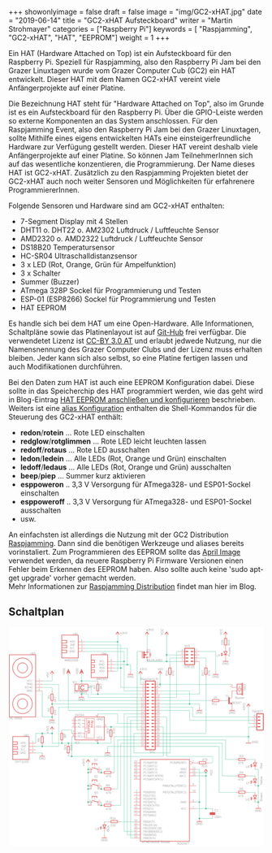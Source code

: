 +++
showonlyimage = false
draft = false
image = "img/GC2-xHAT.jpg"
date = "2019-06-14"
title = "GC2-xHAT Aufsteckboard"
writer = "Martin Strohmayer"
categories = ["Raspberry Pi"]
keywords = [ "Raspjamming", "GC2-xHAT", "HAT", "EEPROM"]
weight = 1
+++

Ein HAT (Hardware Attached on Top) ist ein Aufsteckboard für den Raspberry Pi. Speziell für Raspjamming, also den Raspberry Pi Jam bei den Grazer Linuxtagen wurde vom Grazer Computer Cub (GC2) ein HAT entwickelt. Dieser HAT mit dem Namen GC2-xHAT vereint viele Anfängerprojekte auf einer Platine. 
<!--more-->


Die Bezeichnung HAT steht für "Hardware Attached on Top", also im Grunde ist es ein Aufsteckboard für den Raspberry Pi. Über die GPIO-Leiste werden so externe Komponenten an das System anschlossen. Für den Raspjamming Event, also den Raspberry Pi Jam bei den Grazer Linuxtagen, sollte Mithilfe eines eigens entwickelten HATs eine einsteigerfreundliche Hardware zur Verfügung gestellt werden. Dieser HAT vereint deshalb viele Anfängerprojekte auf einer Platine. So können Jam TeilnehmerInnen sich auf das wesentliche konzentieren, die Programmierung. Der Name dieses HAT ist GC2-xHAT. Zusätzlich zu den Raspjamming Projekten bietet der GC2-xHAT auch noch weiter Sensoren und Möglichkeiten für erfahrenere ProgrammiererInnen.

Folgende Sensoren und Hardware sind am GC2-xHAT enthalten:

* 7-Segment Display mit 4 Stellen
* DHT11 o. DHT22 o. AM2302 Luftdruck / Luftfeuchte Sensor
* AMD2320 o. AMD2322 Luftdruck / Luftfeuchte Sensor
* DS18B20 Temperatursensor
* HC-SR04 Ultraschalldistanzsensor
* 3 x LED (Rot, Orange, Grün für Ampelfunktion)
* 3 x Schalter
* Summer (Buzzer) 
* ATmega 328P Sockel für Programmierung und Testen
* ESP-01 (ESP8266) Sockel für Programmierung und Testen
* HAT EEPROM 

Es handle sich bei dem HAT um eine Open-Hardware. Alle Informationen, Schaltpläne sowie das Platinenlayout ist auf [Git-Hub](https://github.com/GrazerComputerClub/GC2-xHAT) frei verfügbar. Die verwendetet Lizenz ist [CC-BY 3.0 AT](https://creativecommons.org/licenses/by/3.0/at/) und erlaubt jedwede Nutzung, nur die Namensnennung des Grazer Computer Clubs und der Lizenz muss erhalten bleiben. Jeder kann sich also selbst, so eine Platine fertigen lassen und auch Modifikationen durchführen.  

Bei den Daten zum HAT ist auch eine EEPROM Konfiguration dabei. Diese sollte in das Speicherchip des HAT programmiert werden, wie das geht wird in Blog-Eintrag [HAT EEPROM anschließen und konfigurieren](../hat-eeprom/) beschrieben.  
Weiters ist eine [alias Konfiguration](https://github.com/GrazerComputerClub/GC2-xHAT/blob/master/aliases/bash_aliases_GC2xHAT) enthalten die Shell-Kommandos für die Steuerung des GC2-xHAT enthält:

* **redon**/**rotein** ... Rote LED einschalten
* **redglow**/**rotglimmen** ... Rote LED leicht leuchten lassen
* **redoff**/**rotaus** ... Rote LED ausschalten
* **ledon**/**ledein** ... Alle LEDs (Rot, Orange und Grün) einschalten
* **ledoff**/**ledaus** ... Alle LEDs (Rot, Orange und Grün) ausschalten
* **beep**/**piep** ... Summer kurz aktivieren
* **esppoweron** .. 3,3 V Versorgung für ATmega328- und ESP01-Sockel einschalten 
* **esppoweroff** .. 3,3 V Versorgung für ATmega328- und ESP01-Sockel ausschalten 
* usw.

An einfachsten ist allerdings die Nutzung mit der GC2 Distribution [Raspjamming](https://github.com/GrazerComputerClub/Raspjamming-Image). Dann sind die benötigen Werkzeuge und aliases bereits vorinstaliert. Zum Programmieren des EEPROM sollte das [April Image](http://www.strohmayers.com/image/2019-04-26-Raspjamming-full.img.7z) verwendet werden, da neuere Raspberry Pi Firmware Versionen einen Fehler beim Erkennen des EEPROM haben. Also sollte auch keine 'sudo apt-get upgrade' vorher gemacht werden.  
Mehr Informationen zur [Raspjamming Distribution](../raspjamming-distribution/) findet man hier im Blog. 


## Schaltplan 

![Schaltplan GC2-xHAT](https://raw.githubusercontent.com/GrazerComputerClub/GC2-xHAT/master/circuit_diagram.png) 

